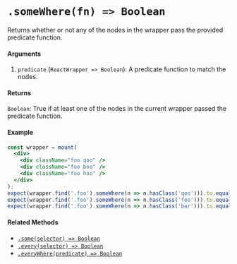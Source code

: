 # `.someWhere(fn) => Boolean`

Returns whether or not any of the nodes in the wrapper pass the provided predicate function.


#### Arguments

1. `predicate` (`ReactWrapper => Boolean`): A predicate function to match the nodes.



#### Returns

`Boolean`: True if at least one of the nodes in the current wrapper passed the predicate function.



#### Example

```jsx
const wrapper = mount(
  <div>
    <div className="foo qoo" />
    <div className="foo boo" />
    <div className="foo hoo" />
  </div>
);
expect(wrapper.find('.foo').someWhere(n => n.hasClass('qoo'))).to.equal(true);
expect(wrapper.find('.foo').someWhere(n => n.hasClass('foo'))).to.equal(true);
expect(wrapper.find('.foo').someWhere(n => n.hasClass('bar'))).to.equal(false);
```


#### Related Methods

- [`.some(selector) => Boolean`](some.md)
- [`.every(selector) => Boolean`](every.md)
- [`.everyWhere(predicate) => Boolean`](everyWhere.md)

